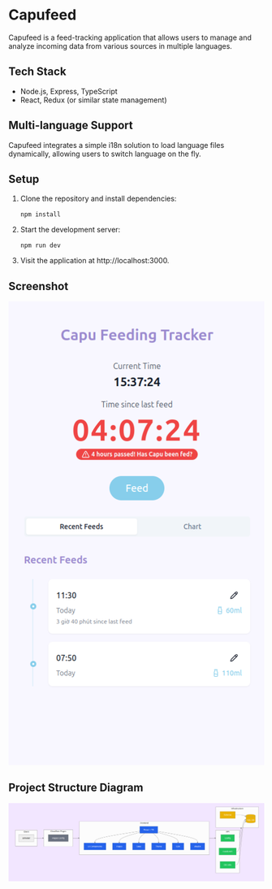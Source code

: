 # Capufeed

Capufeed is a feed-tracking application that allows users to manage and analyze incoming data from various sources in multiple languages.

## Tech Stack

- Node.js, Express, TypeScript
- React, Redux (or similar state management)

## Multi-language Support

Capufeed integrates a simple i18n solution to load language files dynamically, allowing users to switch language on the fly.

## Setup

1. Clone the repository and install dependencies:
   ```
   npm install
   ```
2. Start the development server:
   ```
   npm run dev
   ```
3. Visit the application at http://localhost:3000.

## Screenshot

![App Screenshot](./public/screenshot.png)

## Project Structure Diagram

![Project Structure](./public/structure-diagram.png)
